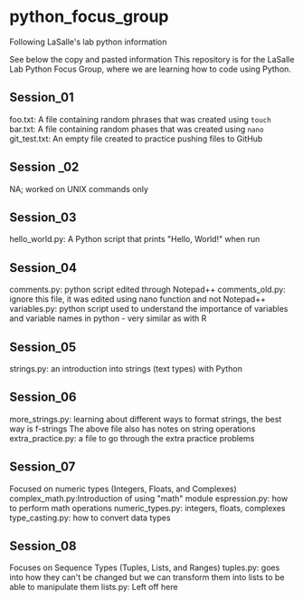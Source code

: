 # python_focus_group
Following LaSalle's lab python information

See below the copy and pasted information
This repository is for the LaSalle Lab Python Focus Group, where we are learning how to code using Python.

## Session_01
foo.txt: A file containing random phrases that was created using `touch`
bar.txt: A file containing random phases that was created using `nano`
git_test.txt: An empty file created to practice pushing files to GitHub

## Session _02
NA; worked on UNIX commands only

## Session_03
hello_world.py: A Python script that prints "Hello, World!" when run

## Session_04
comments.py: python script edited through Notepad++
comments_old.py: ignore this file, it was edited using nano function and not Notepad++
variables.py: python script used to understand the importance of variables and variable names in python - very similar as with R

## Session_05
strings.py: an introduction into strings (text types) with Python

## Session_06
more_strings.py: learning about different ways to format strings, the best way is f-strings
The above file also has notes on string operations
extra_practice.py: a file to go through the extra practice problems


## Session_07
Focused on numeric types (Integers, Floats, and Complexes)
complex_math.py:Introduction of using "math" module 
espression.py: how to perform math operations
numeric_types.py: integers, floats, complexes
type_casting.py: how to convert data types

## Session_08
Focuses on Sequence Types (Tuples, Lists, and Ranges)
tuples.py: goes into how they can't be changed but we can transform them into lists to be able to manipulate them
lists.py: Left off here
